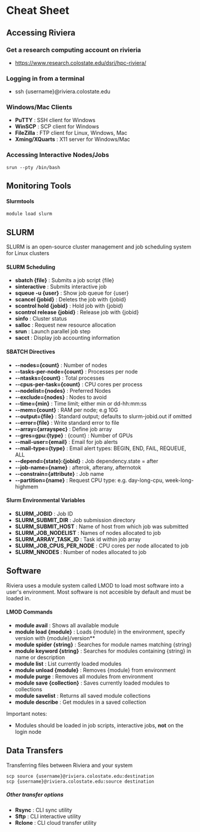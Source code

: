 #  Cheat Sheet
## Accessing Riviera
### Get a research computing account on rivieria
- <https://www.research.colostate.edu/dsri/hpc-riviera/>
### Logging in from a terminal 
- ssh {username}@riviera.colostate.edu
### Windows/Mac Clients
- **PuTTY** : SSH client for Windows
- **WinSCP** : SCP client for Windows
- **FileZilla** : FTP client for Linux, Windows, Mac
- **Xming/XQuarts** : X11 server for Windows/Mac
### Accessing Interactive Nodes/Jobs
```
srun --pty /bin/bash
```
## Monitoring Tools
#### Slurmtools
```
module load slurm
```
## SLURM
SLURM is an open-source cluster management and job scheduling system for Linux clusters
#### SLURM Scheduling
- **sbatch {file}** : Submits a job script {file}
- **sinteractive** : Submits interactive job
- **squeue -u {user}** : Show job queue for {user}
- **scancel {jobid}** : Deletes the job with {jobid}
- **scontrol hold {jobid}** : Hold job with {jobid}
- **scontrol release {jobid}** : Release job with {jobid}
- **sinfo** : Cluster status
- **salloc** : Request new resource allocation 
- **srun** : Launch parallel job step
- **sacct** : Display job accounting information 
#### SBATCH Directives
- **--nodes={count}** : Number of nodes
- **--tasks-per-node={count}** : Processes per node 
- **--ntasks={count}** : Total processes 
- **--cpus-per-task={count}** : CPU cores per process
- **--nodelist={nodes}** : Preferred Nodes
- **--exclude={nodes}** : Nodes to avoid
- **--time={min}** : Time limit; either min or dd-hh:mm:ss
- **--mem={count}** : RAM per node; e.g 10G
- **--output={file}** : Standard output; defaults to slurm-jobid.out if omitted
- **--error={file}** : Write standard error to file 
- **--array={arrayspec}** : Define job array
- **--gres=gpu:{type}** : {count} : Number of GPUs
- **--mail-user={email}** : Email for job alerts 
- **--mail-type={type}** : Email alert types: BEGIN, END, FAIL, REQUEUE, ALL
- **--depend={state}:{jobid}** : Job dependency.state = after
- **--job-name={name}** : afterok, afterany, afternotok
- **--constrain={attribute}** : Job name
- **--partition={name}** : Request CPU type: e.g. day-long-cpu, week-long-highmem
#### Slurm Environmental Variables
- **SLURM_JOBID** : Job ID
- **SLURM_SUBMIT_DIR** : Job submission directory
- **SLURM_SUBMIT_HOST** : Name of host from which job was submitted
- **SLURM_JOB_NODELIST** : Names of nodes allocated to job
- **SLURM_ARRAY_TASK_ID** : Task id within job array
- **SLURM_JOB_CPUS_PER_NODE** : CPU cores per node allocated to job
- **SLURM_NNODES** : Number of nodes allocated to job
## Software
Riviera uses a module system called LMOD to load most software into a user's environment. Most software is not accesible by default and must be loaded in. 
#### LMOD Commands 
- **module avail** : Shows all available module
- **module load {module}** : Loads {module} in the environment, specify version with {module}/version**
- **module spider {string}** : Searches for module names matching {string}
- **module keyword {string}** : Searches for modules containing {string} in name or description
- **module list** : List currently loaded modules
- **module unload {module}** : Removes {module} from environment
- **module purge** : Removes all modules from environment
- **module save {collection}** : Saves currently loaded modules to collections
- **module savelist** : Returns all saved module collections
- **module describe** : Get modules in a saved collection

Important notes:
- Modules should be loaded in job scripts, interactive jobs, **not** on the login node
## Data Transfers
Transferring files between Riviera and your system
```
scp source {username}@riviera.colostate.edu:destination
scp {username}@riviera.colostate.edu:source destination
```
##### Other transfer options
- **Rsync** : CLI sync utility
- **Sftp** : CLI interactive utility
- **Rclone** : CLI cloud transfer utility